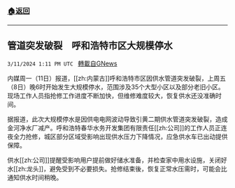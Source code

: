 ###  [:house:返回](README.md)
---


## 管道突发破裂　呼和浩特市区大规模停水
`3/11/2024 1:11 PM UTC ` [轉載自GNews](https://gnews.org/articles/2384503)

内媒周一（11日）报道，[[zh:内蒙古]]呼和浩特市区因供水管道突发破裂，上周五（8日）晚6时开始发生大规模停水，范围涉及35个大型小区以及部分老旧小区。现场工作人员指抢修工作进度不断加快，但维修难度较大，恢复供水还没准确时间。

据报道，此次大规模停水是因供电电网波动导致引黄二期供水管道突发破裂，造成金河净水厂减产。呼和浩特春华水务开发集团有限责任[[zh:公司]]的工作人员正连夜全力抢修，城区部分区域受影响出现供水压力下降情况，应急供水车已出动提供保障。

供水[[zh:公司]]提醒受影响用户提前做好储水准备，并检查家中用水设施，关闭好水[[zh:龙头]]，避免受到不必要损失。抢修结束後，恢复正常水压需时，可能会比通知供水时间稍晚。
